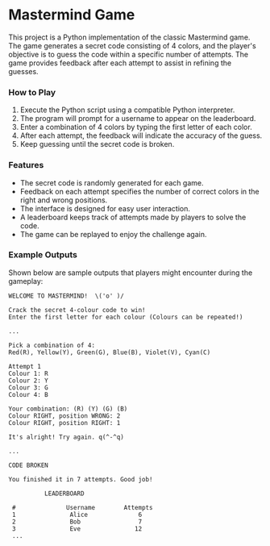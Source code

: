 # Mastermind Game

This project is a Python implementation of the classic Mastermind game. The game generates a secret code consisting of 4 colors, and the player's objective is to guess the code within a specific number of attempts. The game provides feedback after each attempt to assist in refining the guesses.

### How to Play

1. Execute the Python script using a compatible Python interpreter.
2. The program will prompt for a username to appear on the leaderboard.
3. Enter a combination of 4 colors by typing the first letter of each color.
4. After each attempt, the feedback will indicate the accuracy of the guess.
5. Keep guessing until the secret code is broken.

### Features

- The secret code is randomly generated for each game.
- Feedback on each attempt specifies the number of correct colors in the right and wrong positions.
- The interface is designed for easy user interaction.
- A leaderboard keeps track of attempts made by players to solve the code.
- The game can be replayed to enjoy the challenge again.

### Example Outputs

Shown below are sample outputs that players might encounter during the gameplay:

```plaintext
WELCOME TO MASTERMIND!  \('o' )/

Crack the secret 4-colour code to win!
Enter the first letter for each colour (Colours can be repeated!)

...

Pick a combination of 4:
Red(R), Yellow(Y), Green(G), Blue(B), Violet(V), Cyan(C)

Attempt 1
Colour 1: R
Colour 2: Y
Colour 3: G
Colour 4: B

Your combination: (R) (Y) (G) (B)
Colour RIGHT, position WRONG: 2
Colour RIGHT, position RIGHT: 1

It's alright! Try again. q(^-^q)

...

CODE BROKEN

You finished it in 7 attempts. Good job!

          LEADERBOARD

 #              Username        Attempts
 1               Alice              6
 2               Bob                7
 3               Eve               12
 ...
